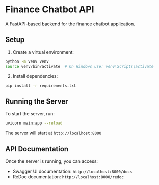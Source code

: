 # Finance Chatbot API

A FastAPI-based backend for the finance chatbot application.

## Setup

1. Create a virtual environment:

```bash
python -m venv venv
source venv/bin/activate  # On Windows use: venv\Scripts\activate
```

2. Install dependencies:

```bash
pip install -r requirements.txt
```

## Running the Server

To start the server, run:

```bash
uvicorn main:app --reload
```

The server will start at `http://localhost:8000`

## API Documentation

Once the server is running, you can access:

- Swagger UI documentation: `http://localhost:8000/docs`
- ReDoc documentation: `http://localhost:8000/redoc`
